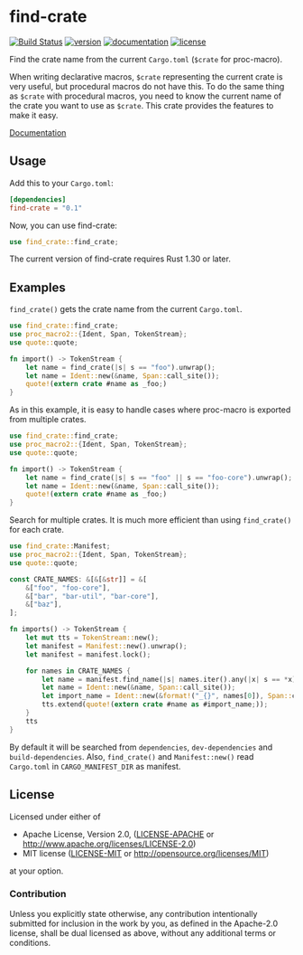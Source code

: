 # find-crate

[![Build Status](https://travis-ci.com/taiki-e/find-crate.svg?branch=master)](https://travis-ci.com/taiki-e/find-crate)
[![version](https://img.shields.io/crates/v/find-crate.svg)](https://crates.io/crates/find-crate/)
[![documentation](https://docs.rs/find-crate/badge.svg)](https://docs.rs/find-crate/)
[![license](https://img.shields.io/crates/l/find-crate.svg)](https://crates.io/crates/find-crate/)

Find the crate name from the current `Cargo.toml` (`$crate` for proc-macro).

When writing declarative macros, `$crate` representing the current crate is very useful, but procedural macros do not have this. To do the same thing as `$crate` with procedural macros, you need to know the current name of the crate you want to use as `$crate`. This crate provides the features to make it easy.

[Documentation](https://docs.rs/find-crate/)

## Usage

Add this to your `Cargo.toml`:

```toml
[dependencies]
find-crate = "0.1"
```

Now, you can use find-crate:

```rust
use find_crate::find_crate;
```

The current version of find-crate requires Rust 1.30 or later.

## Examples

`find_crate()` gets the crate name from the current `Cargo.toml`.

```rust
use find_crate::find_crate;
use proc_macro2::{Ident, Span, TokenStream};
use quote::quote;

fn import() -> TokenStream {
    let name = find_crate(|s| s == "foo").unwrap();
    let name = Ident::new(&name, Span::call_site());
    quote!(extern crate #name as _foo;)
}
```

As in this example, it is easy to handle cases where proc-macro is exported from multiple crates.

```rust
use find_crate::find_crate;
use proc_macro2::{Ident, Span, TokenStream};
use quote::quote;

fn import() -> TokenStream {
    let name = find_crate(|s| s == "foo" || s == "foo-core").unwrap();
    let name = Ident::new(&name, Span::call_site());
    quote!(extern crate #name as _foo;)
}
```

Search for multiple crates. It is much more efficient than using `find_crate()` for each crate.

```rust
use find_crate::Manifest;
use proc_macro2::{Ident, Span, TokenStream};
use quote::quote;

const CRATE_NAMES: &[&[&str]] = &[
    &["foo", "foo-core"],
    &["bar", "bar-util", "bar-core"],
    &["baz"],
];

fn imports() -> TokenStream {
    let mut tts = TokenStream::new();
    let manifest = Manifest::new().unwrap();
    let manifest = manifest.lock();

    for names in CRATE_NAMES {
        let name = manifest.find_name(|s| names.iter().any(|x| s == *x)).unwrap();
        let name = Ident::new(&name, Span::call_site());
        let import_name = Ident::new(&format!("_{}", names[0]), Span::call_site());
        tts.extend(quote!(extern crate #name as #import_name;));
    }
    tts
}
```

By default it will be searched from `dependencies`, `dev-dependencies` and `build-dependencies`.
Also, `find_crate()` and `Manifest::new()` read `Cargo.toml` in `CARGO_MANIFEST_DIR` as manifest.

## License

Licensed under either of

* Apache License, Version 2.0, ([LICENSE-APACHE](LICENSE-APACHE) or <http://www.apache.org/licenses/LICENSE-2.0>)
* MIT license ([LICENSE-MIT](LICENSE-MIT) or <http://opensource.org/licenses/MIT>)

at your option.

### Contribution

Unless you explicitly state otherwise, any contribution intentionally submitted for inclusion in the work by you, as defined in the Apache-2.0 license, shall be dual licensed as above, without any additional terms or conditions.
